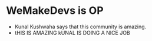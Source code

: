 # WeMakeDevs is OP

- Kunal Kushwaha says that this community is amazing.
- tHIS IS AMAZING kUNAL IS DOING A NICE JOB





